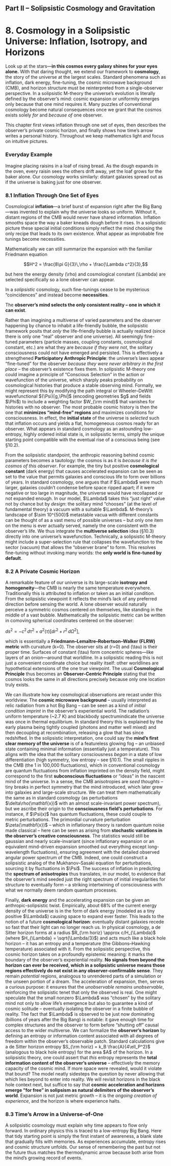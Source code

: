 ## Part II – Solipsistic Cosmology and Gravitation

# 8. Cosmology in a Solipsistic Universe: Inflation, Isotropy, and Horizons

Look up at the stars—**in this cosmos every galaxy shines for your eyes alone.** With that daring thought, we extend our framework to **cosmology**, the story of the universe at the largest scales. Standard phenomena such as inflation, dark energy, fine-tuning, the cosmic microwave background (CMB), and horizon structure must be reinterpreted from a single-observer perspective. In a solipsistic M-theory the universe’s evolution is literally defined by the observer’s mind: cosmic expansion or uniformity emerges only because that one mind requires it. Many puzzles of conventional cosmology become natural consequences once we grant that the cosmos exists solely *for* and *because of* one observer.

This chapter first views inflation through one set of eyes, then describes the observer’s private cosmic horizon, and finally shows how time’s arrow writes a personal history. Throughout we keep mathematics light and focus on intuitive pictures.

### Everyday Example
Imagine placing raisins in a loaf of rising bread. As the dough expands in the oven, every raisin sees the others drift away, yet the loaf grows for the baker alone. Our cosmology works similarly: distant galaxies spread out as if the universe is baking just for one observer.

### 8.1 Inflation Through One Set of Eyes

Cosmological **inflation**—a brief burst of expansion right after the Big Bang—was invented to explain why the universe looks so uniform. Without it, distant regions of the CMB would never have shared information. Inflation smooths space the way a baker kneads dough before it rises. In a solipsistic picture these special initial conditions simply reflect the mind choosing the only recipe that leads to its own existence. What appear as improbable fine tunings become necessities.

Mathematically we can still summarize the expansion with the familiar Friedmann equation

$$H^2 = \frac{8\pi G}{3}\,\rho + \frac{\Lambda c^2}{3},$$

but here the energy density \(\rho\) and cosmological constant \(\Lambda\) are selected specifically so a lone observer can appear.

In a *solipsistic* cosmology, such fine-tunings cease to be mysterious “coincidences” and instead become **necessities**.

 The **observer’s mind selects the only consistent reality – one in which it can exist**.

 Rather than imagining a multiverse of varied parameters and the observer happening by chance to inhabit a life-friendly bubble, the solipsistic framework posits that *only* the life-friendly bubble is actually realized (since there is only one “real” observer and one universe). All seemingly fine-tuned parameters (particle masses, coupling constants, cosmological constant, etc.) are what they are *because if they were not*, the solitary consciousness could not have emerged and persisted. This is effectively a strengthened **Participatory Anthropic Principle**: the universe’s laws appear “fine-tuned” for the observer *because they were never arbitrary in the first place* – the observer’s existence fixes them. In solipsistic M-theory one could imagine a principle of “Conscious Selection” in the action or wavefunction of the universe, which sharply peaks probability on cosmological histories that produce a stable observing mind. Formally, we might represent this by modifying the path integral or Wheeler–DeWitt wavefunctional \${\Psi}\[g,\Phi]\$ (encoding geometries \$g\$ and fields \$\Phi\$) to include a weighting factor \$W\_{\rm mind}\$ that vanishes for histories with no observer. The most probable cosmic history is then the one that **minimizes “mind-free” regions** and maximizes conditions for consciousness. In effect, the **initial state** of the universe is *selected* such that inflation occurs and yields a flat, homogeneous cosmos ready for an observer. What appears in standard cosmology as an astounding low-entropy, highly ordered initial state is, in solipsistic terms, simply the unique starting point compatible with the eventual rise of a conscious being (see §10.2).

From the solipsistic standpoint, the anthropic reasoning behind cosmic parameters becomes a tautology: the cosmos is as it is *because it is the cosmos of this observer*. For example, the tiny but positive **cosmological constant** (dark energy) that causes accelerated expansion can be seen as set to the value that permits galaxies and conscious life to form over billions of years. In standard cosmology, one argues that if \$\Lambda\$ were much larger, galaxies couldn’t condense before space ripped apart; if it were negative or too large in magnitude, the universe would have recollapsed or not expanded enough. In our model, \$\Lambda\$ takes this “just right” value not by chance but by *design*: the solitary mind “chooses” (at the level of fundamental theory) a vacuum with a suitable \$\Lambda\$. M-theory’s landscape of \$\sim 10^{500}\$ metastable vacua with different constants can be thought of as a vast menu of possible universes – but only one item on the menu is ever actually served, namely the one consistent with the observer’s life. We thus integrate the **multiverse selection** idea (§10.3) directly into one universe’s wavefunction. Technically, a solipsistic M-theory might include a super-selection rule that collapses the wavefunction to the sector (vacuum) that allows the “observer brane” to form. This resolves fine-tuning without invoking many worlds: the **only world is fine-tuned by default**.

### 8.2 A Private Cosmic Horizon

A remarkable feature of our universe is its large-scale **isotropy and homogeneity**—the CMB is nearly the same temperature everywhere. Traditionally this is attributed to inflation or taken as an initial condition. From the solipsistic viewpoint it reflects the mind’s lack of any preferred direction before sensing the world. A lone observer would naturally perceive a symmetric cosmos centered on themselves, like standing in the middle of a vast bubble. Mathematically the solipsistic metric can be written in comoving spherical coordinates centered on the observer:

$ds^2 = -c^2\,d\tau^2 + a^2(\tau)\left[d r^2 + r^2\,d\Omega^2\right],$

which is essentially a **Friedmann–Lemaître–Robertson–Walker (FLRW) metric** with curvature \(k=0\). The observer sits at \(r=0\) and \(\tau\) is their proper time. Surfaces of constant \(\tau\) form concentric spheres—like layers of an onion—around that worldline. In a solipsistic reading this is not just a convenient coordinate choice but reality itself: other worldlines are hypothetical extensions of the one true viewpoint. The usual **Cosmological Principle** thus becomes an **Observer‑Centric Principle** stating that the cosmos looks the same in all directions precisely because only one location truly exists.

We can illustrate how key cosmological observations are recast under this worldview. The **cosmic microwave background** – usually interpreted as relic radiation from a hot Big Bang – can be seen as a kind of *initial condition imprint* in the observer’s experiential world. The radiation’s uniform temperature (\~2.7 K) and blackbody spectrumindicate the universe was once in thermal equilibrium. In standard theory this is explained by the early plasma being tightly coupled (photons and matter well mixed) and then decoupling at recombination, releasing a glow that has since redshifted. In the solipsistic interpretation, one could say the **mind’s first clear memory of the universe** is of a featureless glowing fog – an unbiased state containing minimal information (essentially just a temperature). This aligns with the idea that the solitary consciousness *began* in a state of low differentiation (high symmetry, low entropy – see §10.1). The small ripples in the CMB (the 1 in 100,000 fluctuations), which in conventional cosmology are quantum fluctuations from inflation imprinted on the density field, might correspond to the first **subconscious fluctuations** or “ideas” in the nascent mind of the universe. In a sense, the CMB anisotropies are *seed thoughts* – tiny breaks in perfect symmetry that the mind introduced, which later grew into galaxies and large-scale structure. We can treat them mathematically the same as in standard cosmology (as perturbations \$\delta\rho(\mathbf{x})\$ with an almost scale-invariant power spectrum), but we ascribe their origin to the **consciousness field’s perturbations**. For instance, if \$\Psi(x)\$ has quantum fluctuations, these could couple to metric perturbations. The primordial curvature perturbation \$\zeta(\mathbf{x})\$ – which in inflationary theory is random quantum noise made classical – here can be seen as arising from **stochastic variations in the observer’s creative consciousness**. The statistics would still be gaussian and nearly scale-invariant (since inflationary expansion or an equivalent mind-driven expansion smoothed out everything except long-wavelength fluctuations), ensuring agreement with the detailed observed angular power spectrum of the CMB. Indeed, one could construct a solipsistic analog of the Mukhanov–Sasaki equation for perturbations, sourcing it by fluctuations in \$\Psi\$. The success of inflation in predicting the **spectrum of anisotropies** thus translates, in our model, to evidence that the observer’s mind seeded just the right spectrum of initial irregularities for structure to eventually form – a striking intertwining of consciousness with what we normally deem random quantum processes.

Finally, **dark energy** and the accelerating expansion can be given an anthropic-solipsistic twist. Empirically, about 68% of the current energy density of the universe is in the form of dark energy (modeled as a tiny positive \$\Lambda\$) causing space to expand ever faster. This leads to the notion of a future **cosmological horizon**: eventually distant galaxies recede so fast that their light can no longer reach us. In physical cosmology, a de Sitter horizon forms at a radius \$R\_{\rm horiz} \approx c/H\_{\Lambda}\$ (where \$H\_{\Lambda} = \sqrt{\Lambda/3}\$) and acts much like a black hole horizon – it has an entropy and a temperature (the Gibbons–Hawking temperature) associated with it. From the solipsistic perspective, this cosmic horizon takes on a profoundly epistemic meaning: it marks the boundary of the observer’s experiential reality. **No signals from beyond the horizon can ever be received, which in a solipsistic universe means those regions effectively do not exist in any observer-confirmable sense**. They remain *potential* regions, analogous to unrendered parts of a simulation or the unseen portion of a dream. The acceleration of expansion, then, serves a curious purpose: it ensures that the *unobservable remains unobservable*, reinforcing the solipsistic tenet that only the observed is real. One might speculate that the small nonzero \$\Lambda\$ was “chosen” by the solitary mind not only to allow life’s emergence but also to guarantee a kind of cosmic solitude – eventually isolating the observer in a finite bubble of reality. The fact that \$\Lambda\$ is observed to be just now dominating (billions of years after the Big Bang) is notable: it gave enough time for complex structures and the observer to form before “shutting off” causal access to the wider multiverse. We can formalize the **observer’s horizon** by defining an entropy or information content associated with all degrees of freedom within the observer’s observable patch. Standard calculations give a de Sitter horizon entropy \$S\_{\rm horiz} = k\_B \frac{A}{4\ell\_P^2}\$ (analogous to black hole entropy) for the area \$A\$ of the horizon. In a solipsistic theory, one could assert that *this* entropy represents the **total information content of the observer’s universe** – effectively the memory capacity of the cosmic mind. If more space were revealed, would it violate that bound? The model neatly sidesteps the question by never allowing that which lies beyond to enter into reality. We will revisit horizons in the black hole context next, but suffice to say that **cosmic acceleration and horizons emerge “for free” in solipsism as natural delimiters of the observer’s world**. Expansion is not just metric growth – it is the *ongoing creation of experience*, and the horizon is where experience halts.

### 8.3 Time’s Arrow in a Universe-of-One

A solipsistic cosmology must explain why time appears to flow only forward. In ordinary physics this is traced to a low-entropy Big Bang. Here that tidy starting point is simply the first instant of awareness, a blank slate that gradually fills with memories. As experiences accumulate, entropy rises and cosmic structure unfolds. Our sense of remembering the past but not the future thus matches the thermodynamic arrow because both arise from the mind’s growing record of events.